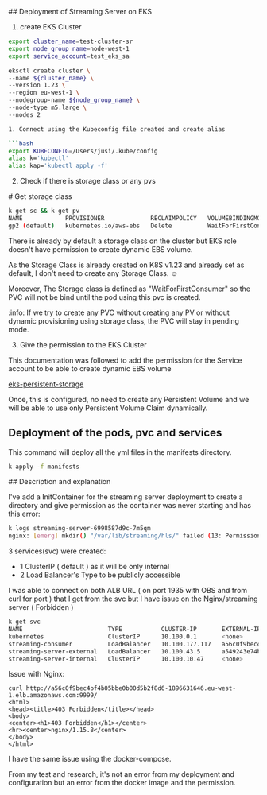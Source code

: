 ## Deployment of Streaming Server on EKS 

1. create EKS Cluster

```bash
export cluster_name=test-cluster-sr
export node_group_name=node-west-1
export service_account=test_eks_sa

eksctl create cluster \
--name ${cluster_name} \
--version 1.23 \
--region eu-west-1 \ 
--nodegroup-name ${node_group_name} \
--node-type m5.large \
--nodes 2

1. Connect using the Kubeconfig file created and create alias 

```bash
export KUBECONFIG=/Users/jusi/.kube/config
alias k='kubectl'
alias kap='kubectl apply -f'
```

2. Check if there is storage class or any pvs

# Get storage class  

```bash
k get sc && k get pv
NAME            PROVISIONER             RECLAIMPOLICY   VOLUMEBINDINGMODE      ALLOWVOLUMEEXPANSION   AGE
gp2 (default)   kubernetes.io/aws-ebs   Delete          WaitForFirstConsumer   false                  19m
```

There is already by default a storage class on the cluster but EKS role doesn't have permission to create dynamic EBS volume.

As the Storage Class is already created on K8S v1.23 and already set as default, I don't need to create any Storage Class. :relaxed:

Moreover, The Storage class is defined as "WaitForFirstConsumer" so the PVC will not be bind until the pod using this pvc is created.

:info: If we try to create any PVC without creating any PV or without dynamic provisioning using storage class, the PVC will stay in pending mode.

3. Give the permission to the EKS Cluster 

This documentation was followed to add the permission for the Service account to be able to create dynamic EBS volume

[eks-persistent-storage](https://aws.amazon.com/premiumsupport/knowledge-center/eks-persistent-storage/)

Once, this is configured, no need to create any Persistent Volume and we will be able to use only Persistent Volume Claim dynamically.

## Deployment of the pods, pvc and services

This command will deploy all the yml files in the manifests directory.

```bash
k apply -f manifests
```

## Description and explanation

I've add a InitContainer for the streaming server deployment to create a directory and give permission as the container was never starting and has this error:

```bash  
k logs streaming-server-6998587d9c-7m5qm                                 
nginx: [emerg] mkdir() "/var/lib/streaming/hls/" failed (13: Permission denied)
```

3 services(svc) were created:
- 1 ClusterIP ( default ) as it will be only internal
- 2 Load Balancer's Type to be publicly accessible 

I was able to connect on both ALB URL ( on port 1935 with OBS and from curl for port ) that I get from the svc but I have issue on the Nginx/streaming server ( Forbidden )


```bash
k get svc                                
NAME                        TYPE           CLUSTER-IP       EXTERNAL-IP                                                               PORT(S)          AGE
kubernetes                  ClusterIP      10.100.0.1       <none>                                                                    443/TCP          10h
streaming-consumer          LoadBalancer   10.100.177.117   a56c0f9bec4bf4b05bbe0b00d5b2f8d6-1896631646.eu-west-1.elb.amazonaws.com   9999:31077/TCP   7h22m
streaming-server-external   LoadBalancer   10.100.43.5      a549243e74b1a4c4fb481f18d7361d65-106262341.eu-west-1.elb.amazonaws.com    1935:31095/TCP   3h57m
streaming-server-internal   ClusterIP      10.100.10.47     <none>                                                                    8080/TCP         6h2m
```

Issue with Nginx:

```
curl http://a56c0f9bec4bf4b05bbe0b00d5b2f8d6-1896631646.eu-west-1.elb.amazonaws.com:9999/
<html>
<head><title>403 Forbidden</title></head>
<body>
<center><h1>403 Forbidden</h1></center>
<hr><center>nginx/1.15.8</center>
</body>
</html>
```

I have the same issue using the docker-compose. 

From my test and research, it's not an error from my deployment and configuration but an error from the docker image and the permission.
